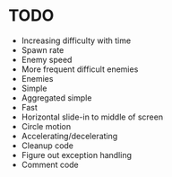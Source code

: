 # TODO
* Increasing difficulty with time
 * Spawn rate
 * Enemy speed
 * More frequent difficult enemies
* Enemies
 * Simple
 * Aggregated simple
 * Fast
 * Horizontal slide-in to middle of screen
 * Circle motion
 * Accelerating/decelerating
* Cleanup code
 * Figure out exception handling
 * Comment code